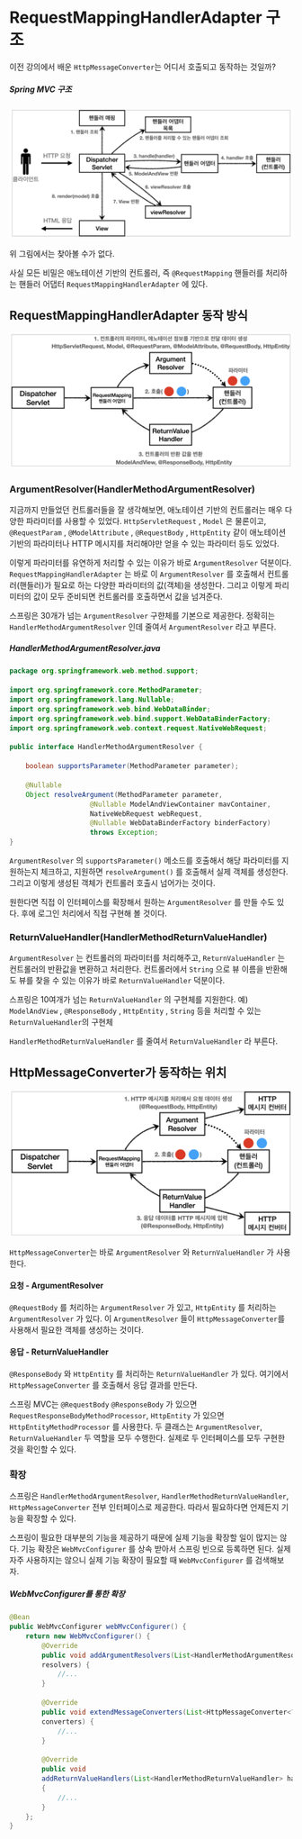 # RequestMappingHandlerAdapter 구조

이전 강의에서 배운 `HttpMessageConverter`는 어디서 호출되고 동작하는 것일까?

##### Spring MVC 구조
![](스크린샷%202022-06-04%20오후%2010.40.03.png)

위 그림에서는 찾아볼 수가 없다.

사실 모든 비밀은 애노테이션 기반의 컨트롤러, 즉 `@RequestMapping` 핸들러를 처리하는 핸들러 어댑터 `RequestMappingHandlerAdapter` 에 있다.

## RequestMappingHandlerAdapter 동작 방식
![](스크린샷%202022-06-14%20오후%2010.40.45.png)

### ArgumentResolver(HandlerMethodArgumentResolver)
지금까지 만들었던 컨트롤러들을 잘 생각해보면, 애노테이션 기반의 컨트롤러는 매우 다양한 파라미터를 사용할 수 있었다. `HttpServletRequest` , `Model` 은 물론이고, `@RequestParam` , `@ModelAttribute` , `@RequestBody` , `HttpEntity` 같이 애노테이션 기반의 파라미터나 HTTP 메시지를 처리해야만 얻을 수 있는 파라미터 등도 있었다.

이렇게 파라미터를 유연하게 처리할 수 있는 이유가 바로 `ArgumentResolver` 덕분이다.  `RequestMappingHandlerAdapter` 는 바로 이 `ArgumentResolver` 를 호출해서 컨트롤러(핸들러)가 필요로 하는 다양한 파라미터의 값(객체)을 생성한다. 그리고 이렇게 파리미터의 값이 모두 준비되면 컨트롤러를 호출하면서 값을 넘겨준다.

스프링은 30개가 넘는 `ArgumentResolver` 구햔체를 기본으로 제공한다. 정확히는 `HandlerMethodArgumentResolver` 인데 줄여서 `ArgumentResolver` 라고 부른다.

##### HandlerMethodArgumentResolver.java
```Java
package org.springframework.web.method.support;

import org.springframework.core.MethodParameter;
import org.springframework.lang.Nullable;
import org.springframework.web.bind.WebDataBinder;
import org.springframework.web.bind.support.WebDataBinderFactory;
import org.springframework.web.context.request.NativeWebRequest;

public interface HandlerMethodArgumentResolver {

	boolean supportsParameter(MethodParameter parameter);

	@Nullable
	Object resolveArgument(MethodParameter parameter,
					@Nullable ModelAndViewContainer mavContainer,
					NativeWebRequest webRequest,
					@Nullable WebDataBinderFactory binderFactory)
					throws Exception;
}
```

`ArgumentResolver` 의 `supportsParameter()` 메소드를 호출해서 해당 파라미터를 지원하는지 체크하고, 지원하면 `resolveArgument()` 를 호출해서 실제 객체를 생성한다. 그리고 이렇게 생성된 객체가 컨트롤러 호출시 넘어가는 것이다.

원한다면 직접 이 인터페이스를 확장해서 원하는 `ArgumentResolver` 를 만들 수도 있다. 후에 로그인 처리에서 직접 구현해 볼 것이다.

### ReturnValueHandler(HandlerMethodReturnValueHandler)
`ArgumentResolver` 는 컨트롤러의 파라미터를 처리해주고, `ReturnValueHandler` 는 컨트롤러의 반환값을 변환하고 처리한다. 컨트롤러에서 `String` 으로 뷰 이름을 반환해도 뷰를 찾을 수 있는 이유가 바로 `ReturnValueHandler` 덕분이다.

스프링은 10여개가 넘는 `ReturnValueHandler` 의 구현체를 지원한다.
예) `ModelAndView` , `@ResponseBody` , `HttpEntity` , `String` 등을 처리할 수 있는 `ReturnValueHandler`의 구현체

`HandlerMethodReturnValueHandler` 를 줄여서 `ReturnValueHandler` 라 부른다.


## HttpMessageConverter가 동작하는 위치
![](스크린샷%202022-06-14%20오후%2011.05.58.png)

`HttpMessageConverter`는 바로 `ArgumentResolver` 와 `ReturnValueHandler` 가 사용한다.

#### 요청 - ArgumentResolver
`@RequestBody` 를 처리하는 `ArgumentResolver` 가 있고, `HttpEntity` 를 처리하는 `ArgumentResolver` 가 있다. 이 `ArgumentResolver` 들이 `HttpMessageConverter`를 사용해서 필요한 객체를 생성하는 것이다.

#### 응답 - ReturnValueHandler
`@ResponseBody` 와 `HttpEntity` 를 처리하는 `ReturnValueHandler` 가 있다. 여기에서 `HttpMessageConverter` 를 호출해서 응답 결과를 만든다.

스프링 MVC는 `@RequestBody` `@ResponseBody` 가 있으면 `RequestResponseBodyMethodProcessor`, 
`HttpEntity` 가 있으면 `HttpEntityMethodProcessor` 를 사용한다. 두 클래스는 `ArgumentResolver`, `ReturnValueHandler` 두 역할을 모두 수행한다. 실제로 두 인터페이스를 모두 구현한 것을 확인할 수 있다.

### 확장
스프링은 `HandlerMethodArgumentResolver`, `HandlerMethodReturnValueHandler`, `HttpMessageConverter` 전부 인터페이스로 제공한다. 따라서 필요하다면 언제든지 기능을 확장할 수 있다.

스프링이 필요한 대부분의 기능을 제공하기 때문에 실제 기능을 확장할 일이 많지는 않다. 기능 확장은 `WebMvcConfigurer` 를 상속 받아서 스프링 빈으로 등록하면 된다. 실제 자주 사용하지는 않으니 실제 기능 확장이 필요할 때 `WebMvcConfigurer` 를 검색해보자.

##### WebMvcConfigurer를 통한 확장
```Java
@Bean
public WebMvcConfigurer webMvcConfigurer() {
	return new WebMvcConfigurer() {
		@Override
		public void addArgumentResolvers(List<HandlerMethodArgumentResolver>
		resolvers) {
			//...
		}
		
		@Override
		public void extendMessageConverters(List<HttpMessageConverter<?>>
		converters) {
			//...
		}
		
		@Override
		public void 
		addReturnValueHandlers(List<HandlerMethodReturnValueHandler> handlers) 
		{
			//...
		}
	};
}
```